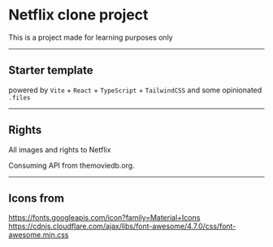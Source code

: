 # Netflix clone project

This is a project made for learning purposes only

---
## Starter template 

powered by `Vite` + `React` + `TypeScript` + `TailwindCSS` and some opinionated `.files`

---
## Rights

All images and rights to Netflix

Consuming API from themoviedb.org.

---
## Icons from

https://fonts.googleapis.com/icon?family=Material+Icons
https://cdnjs.cloudflare.com/ajax/libs/font-awesome/4.7.0/css/font-awesome.min.css
